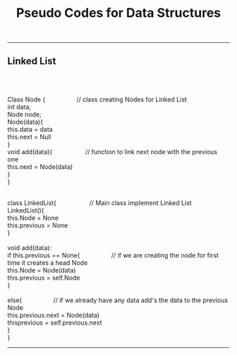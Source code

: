 <center><h1>Pseudo Codes for Data Structures</h1></center><br>
<hr>
<h2> Linked List</h2><br>
<p><br>
Class Node {&nbsp;&nbsp;&nbsp;&nbsp;&nbsp;&nbsp;&nbsp;&nbsp;&nbsp;&nbsp;&nbsp;&nbsp;&nbsp;&nbsp;&nbsp;&nbsp;&nbsp;&nbsp;// class creating Nodes for Linked List <br>
  int data;<br>
  Node node;<br>
  Node(data){<br>
  this.data = data<br>
  this.next = Null<br>
  }<br>
  void add(data){ &nbsp;&nbsp;&nbsp;&nbsp;&nbsp;&nbsp;&nbsp;&nbsp;&nbsp;&nbsp;&nbsp;&nbsp;&nbsp;&nbsp;&nbsp;&nbsp;&nbsp;&nbsp;// function to link next node with the previous one <br>
  this.next = Node(data)<br>
  }<br>
  }<br>
</p><br>
class LinkedList{&nbsp;&nbsp;&nbsp;&nbsp;&nbsp;&nbsp;&nbsp;&nbsp;&nbsp;&nbsp;&nbsp;&nbsp;&nbsp;&nbsp;&nbsp;&nbsp;&nbsp;&nbsp; // Main class implement Linked List  <br>
   LinkedList(){ <br>
       this.Node = None<br>
        this.previous = None<br>
        }<br><br>
    void add(data):<br>
        if this.previous == None{&nbsp;&nbsp;&nbsp;&nbsp;&nbsp;&nbsp;&nbsp;&nbsp;&nbsp;&nbsp;&nbsp;&nbsp;&nbsp;&nbsp;&nbsp;&nbsp;&nbsp;&nbsp;// if we are creating the node for first time it creates a head Node<br>
           this.Node = Node(data)<br>
            this.previous = self.Node<br>
            }<br><br>
        else{&nbsp;&nbsp;&nbsp;&nbsp;&nbsp;&nbsp;&nbsp;&nbsp;&nbsp;&nbsp;&nbsp;&nbsp;&nbsp;&nbsp;&nbsp;&nbsp;&nbsp;&nbsp;// if we already have any data add's the data to the previous Node<br>
            this.previous.next = Node(data)<br>
            thisprevious = self.previous.next<br>
            }<br>
            }<br>
<hr>
